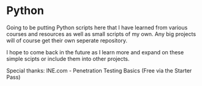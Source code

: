 # Python

Going to be putting Python scripts here that I have learned from various courses and resources as well as small scripts of my own. Any big projects will of course get their 
own seperate repository.

I hope to come back in the future as I learn more and expand on these simple scipts or include them into other projects.

Special thanks:
INE.com - Penetration Testing Basics (Free via the Starter Pass)
